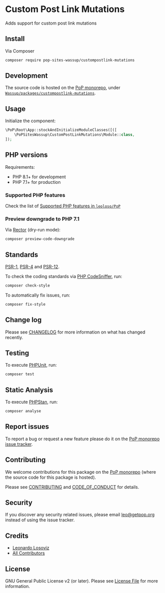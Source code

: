 # Custom Post Link Mutations

<!--
[![Build Status][ico-travis]][link-travis]
[![Quality Score][ico-code-quality]][link-code-quality]
[![Software License][ico-license]](LICENSE.md)
[![Latest Version on Packagist][ico-version]][link-packagist]
[![Coverage Status][ico-scrutinizer]][link-scrutinizer]
[![Total Downloads][ico-downloads]][link-downloads]
-->

Adds support for custom post link mutations

## Install

Via Composer

``` bash
composer require pop-sites-wassup/custompostlink-mutations
```

## Development

The source code is hosted on the [PoP monorepo](https://github.com/leoloso/PoP), under [`Wassup/packages/custompostlink-mutations`](https://github.com/leoloso/PoP/tree/master/layers/Wassup/packages/custompostlink-mutations).

## Usage

Initialize the component:

``` php
\PoP\Root\App::stockAndInitializeModuleClasses([([
    \PoPSitesWassup\CustomPostLinkMutations\Module::class,
]);
```

## PHP versions

Requirements:

- PHP 8.1+ for development
- PHP 7.1+ for production

### Supported PHP features

Check the list of [Supported PHP features in `leoloso/PoP`](https://github.com/leoloso/PoP/blob/master/docs/supported-php-features.md)

### Preview downgrade to PHP 7.1

Via [Rector](https://github.com/rectorphp/rector) (dry-run mode):

```bash
composer preview-code-downgrade
```

## Standards

[PSR-1](https://www.php-fig.org/psr/psr-1), [PSR-4](https://www.php-fig.org/psr/psr-4) and [PSR-12](https://www.php-fig.org/psr/psr-12).

To check the coding standards via [PHP CodeSniffer](https://github.com/squizlabs/PHP_CodeSniffer), run:

``` bash
composer check-style
```

To automatically fix issues, run:

``` bash
composer fix-style
```

## Change log

Please see [CHANGELOG](CHANGELOG.md) for more information on what has changed recently.

## Testing

To execute [PHPUnit](https://phpunit.de/), run:

``` bash
composer test
```

## Static Analysis

To execute [PHPStan](https://github.com/phpstan/phpstan), run:

``` bash
composer analyse
```

## Report issues

To report a bug or request a new feature please do it on the [PoP monorepo issue tracker](https://github.com/leoloso/PoP/issues).

## Contributing

We welcome contributions for this package on the [PoP monorepo](https://github.com/leoloso/PoP) (where the source code for this package is hosted).

Please see [CONTRIBUTING](CONTRIBUTING.md) and [CODE_OF_CONDUCT](CODE_OF_CONDUCT.md) for details.

## Security

If you discover any security related issues, please email leo@getpop.org instead of using the issue tracker.

## Credits

- [Leonardo Losoviz][link-author]
- [All Contributors][link-contributors]

## License

GNU General Public License v2 (or later). Please see [License File](LICENSE.md) for more information.

[ico-version]: https://img.shields.io/packagist/v/pop-sites-wassup/custompostlink-mutations.svg?style=flat-square
[ico-license]: https://img.shields.io/badge/license-GPLv2-brightgreen.svg?style=flat-square
[ico-travis]: https://img.shields.io/travis/pop-sites-wassup/custompostlink-mutations/master.svg?style=flat-square
[ico-scrutinizer]: https://img.shields.io/scrutinizer/coverage/g/pop-sites-wassup/custompostlink-mutations.svg?style=flat-square
[ico-code-quality]: https://img.shields.io/scrutinizer/g/pop-sites-wassup/custompostlink-mutations.svg?style=flat-square
[ico-downloads]: https://img.shields.io/packagist/dt/pop-sites-wassup/custompostlink-mutations.svg?style=flat-square

[link-packagist]: https://packagist.org/packages/pop-sites-wassup/custompostlink-mutations
[link-travis]: https://travis-ci.org/pop-sites-wassup/custompostlink-mutations
[link-scrutinizer]: https://scrutinizer-ci.com/g/pop-sites-wassup/custompostlink-mutations/code-structure
[link-code-quality]: https://scrutinizer-ci.com/g/pop-sites-wassup/custompostlink-mutations
[link-downloads]: https://packagist.org/packages/pop-sites-wassup/custompostlink-mutations
[link-author]: https://github.com/leoloso
[link-contributors]: ../../../../../../contributors
